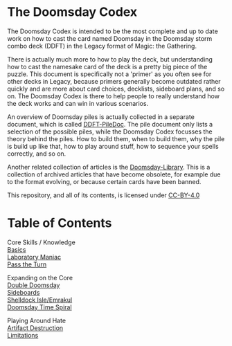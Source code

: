 # The Doomsday Codex

The Doomsday Codex is intended to be the most complete and up to date work on how to 
cast the card named Doomsday in the Doomsday storm combo deck (DDFT) in the Legacy format of 
Magic: the Gathering.

There is actually much more to how to play the deck, but understanding how to cast the namesake 
card of the deck is a pretty big piece of the puzzle. This document is specifically not a 'primer' as 
you often see for other decks in Legacy, because primers generally become outdated 
rather quickly and are more about card choices, decklists, sideboard plans, and so 
on. The Doomsday Codex is there to help people to really understand how the deck 
works and can win in various scenarios.

An overview of Doomsday piles is actually collected in a separate document, which is 
called [DDFT-PileDoc](https://github.com/Bennotsi-MTG/DDFT-PileDoc). The pile 
document only lists a selection of the possible piles, while the Doomsday Codex 
focusses the theory behind the piles. How to build them, when to build them, why the 
pile is build up like that, how to play around stuff, how to sequence your spells 
correctly, and so on.

Another related collection of articles is the 
[Doomsday-Library](https://github.com/Bennotsi-MTG/Doomsday-Library). This is a 
collection of archived articles that have become obsolete, for example due to the 
format evolving, or because certain cards have been banned.

This repository, and all of its contents, is licensed under [CC-BY-4.0](https://creativecommons.org/licenses/by/4.0/)

# Table of Contents

Core Skills / Knowledge    
[Basics](https://github.com/Bennotsi-MTG/Doomsday-Codex/blob/master/basics.md)  
[Laboratory Maniac](https://github.com/Bennotsi-MTG/Doomsday-Codex/blob/master/laboratory-maniac.md)  
[Pass the Turn](https://github.com/Bennotsi-MTG/Doomsday-Codex/blob/master/pass-the-turn.md)  

Expanding on the Core    
[Double Doomsday](https://github.com/Bennotsi-MTG/Doomsday-Codex/blob/master/double-doomsday.md)  
[Sideboards](https://github.com/Doishy/Doomsday-Codex/blob/Doishy-Edits/sideboards.md)    
[Shelldock Isle/Emrakul](https://github.com/Bennotsi-MTG/Doomsday-Codex/blob/master/shelldock-emrakul.md)  
[Doomsday Time Spiral](https://github.com/Bennotsi-MTG/Doomsday-Codex/blob/master/doomsday-timespiral.md)  

Playing Around Hate    
[Artifact Destruction](https://github.com/Doishy/Doomsday-Codex/blob/Doishy-Edits/artifact_destruction.md)   
[Limitations](https://github.com/Doishy/Doomsday-Codex/blob/Doishy-Edits/limitations.md)     

